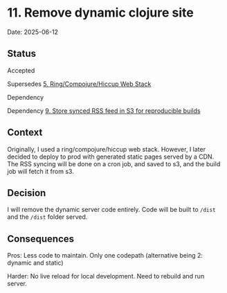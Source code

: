 # 11. Remove dynamic clojure site

Date: 2025-06-12

## Status

Accepted

Supersedes [5. Ring/Compojure/Hiccup Web Stack](0005-ring-compojure-hiccup-web-stack.md)

Dependency [](0006-use-static-site-generation-over-dynamic-server.md)

Dependency [9. Store synced RSS feed in S3 for reproducible builds](0009-store-synced-rss-feed-in-s3-for-reproducible-builds.md)

## Context

Originally, I used a ring/compojure/hiccup web stack. However, I later decided to deploy to prod with generated static pages served by a CDN.
The RSS syncing will be done on a cron job, and saved to s3, and the build job will fetch it from s3.

## Decision

I will remove the dynamic server code entirely. Code will be built to `/dist` and the `/dist` folder served.

## Consequences
Pros:
Less code to maintain.
Only one codepath (alternative being 2: dynamic and static)

Harder:
No live reload for local development. Need to rebuild and run server.
